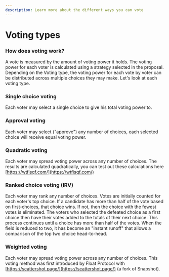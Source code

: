 ```yaml
---
description: Learn more about the different ways you can vote
---
```


# Voting types

### How does voting work?

A vote is measured by the amount of voting power it holds. The voting power for each voter is calculated using a strategy selected in the proposal. Depending on the Voting type, the voting power for each vote by voter can be distributed across multiple choices they may make. Let's look at each voting type.&#x20;

### Single choice voting

Each voter may select a single choice to give his total voting power to.

### Approval voting

Each voter may select ("approve") any number of choices, each selected choice will receive equal voting power.

### Quadratic voting

Each voter may spread voting power across any number of choices. The results are calculated quadratically, you can test out these calculations here [https://wtfisqf.com/](https://wtfisqf.com/)

### Ranked choice voting (IRV)

Each voter may rank any number of choices. Votes are initially counted for each voter's top choice. If a candidate has more than half of the vote based on first-choices, that choice wins. If not, then the choice with the fewest votes is eliminated. The voters who selected the defeated choice as a first choice then have their votes added to the totals of their next choice. This process continues until a choice has more than half of the votes. When the field is reduced to two, it has become an "instant runoff" that allows a comparison of the top two choice head-to-head.

### Weighted voting

Each voter may spread voting power across any number of choices. This voting method was first introduced by Float Protocol with [https://scattershot.page/](https://scattershot.page/) (a fork of Snapshot).

